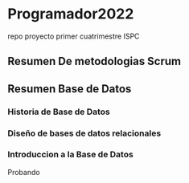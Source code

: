 # Programador2022
repo proyecto primer cuatrimestre ISPC

## Resumen De metodologias Scrum



## Resumen Base de Datos

  ### Historia de Base de Datos
  
  ### Diseño de bases de datos relacionales
  
  ### Introduccion a la Base de Datos
Probando
